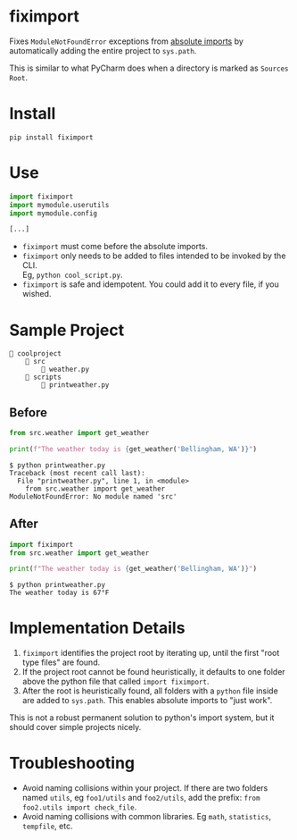 # fiximport

Fixes `ModuleNotFoundError` exceptions from [absolute imports](https://realpython.com/absolute-vs-relative-python-imports/) by automatically adding the entire project to `sys.path`.

This is similar to what PyCharm does when a directory is marked as `Sources Root`.

# Install

```
pip install fiximport
```

# Use

```python
import fiximport
import mymodule.userutils
import mymodule.config

[...]
```

- `fiximport` must come before the absolute imports.
- `fiximport` only needs to be added to files intended to be invoked by the CLI.  
   Eg, `python cool_script.py`.
- `fiximport` is safe and idempotent. You could add it to every file, if you wished.

# Sample Project

```
📁 coolproject
    📁 src
        📄 weather.py
    📁 scripts
        📄 printweather.py
```

## Before

```python
from src.weather import get_weather

print(f"The weather today is {get_weather('Bellingham, WA')}")
```

```
$ python printweather.py
Traceback (most recent call last):
  File "printweather.py", line 1, in <module>
    from src.weather import get_weather
ModuleNotFoundError: No module named 'src'
```

## After

```python
import fiximport
from src.weather import get_weather

print(f"The weather today is {get_weather('Bellingham, WA')}")
```

```
$ python printweather.py
The weather today is 67°F
```

# Implementation Details

1. `fiximport` identifies the project root by iterating up, until the first "root type files" are found.
2. If the project root cannot be found heuristically, it defaults to one folder above the python file that called `import fiximport`.
3. After the root is heuristically found, all folders with a `python` file inside are added to `sys.path`. This enables absolute imports to "just work".

This is not a robust permanent solution to python's import system, but it should cover simple projects nicely.

# Troubleshooting

- Avoid naming collisions within your project. If there are two folders named `utils`, eg `foo1/utils` and `foo2/utils`, add the prefix: `from foo2.utils import check_file`.
- Avoid naming collisions with common libraries. Eg `math`, `statistics`, `tempfile`, etc.
